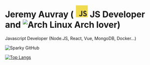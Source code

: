 # Jeremy Auvray ( <img src="https://raw.githubusercontent.com/devicons/devicon/master/icons/javascript/javascript-original.svg" alt="javascript" width="40" height="40" style="max-width: 100%;"> JS Developer and <img src="https://upload.wikimedia.org/wikipedia/commons/a/a5/Archlinux-icon-crystal-64.svg" alt="Arch Linux" width="40" height="40" style="max-width: 100%;">  Arch lover)

Javascript Developer (Node.JS, React, Vue, MongoDB, Docker...)


![Sparky GitHub](https://github-readme-stats.vercel.app/api/pin?username=jeremy93-2008&repo=Sparky&theme=onedark&show_icons=true&count_private=true%20%E2%80%9CJeremy%E2%80%99%20GutHub%20Stats%E2%80%9D)

[![Top Langs](https://github-readme-stats.vercel.app/api/top-langs/?username=jeremy93-2008&theme=onedark&layout=compact)](https://github.com/anuraghazra/github-readme-stats)

<!--
**jeremy93-2008/jeremy93-2008** is a ✨ _special_ ✨ repository because its `README.md` (this file) appears on your GitHub profile.

Here are some ideas to get you started:

- 🔭 I’m currently working on ...
- 🌱 I’m currently learning ...
- 👯 I’m looking to collaborate on ...
- 🤔 I’m looking for help with ...
- 💬 Ask me about ...
- 📫 How to reach me: ...
- 😄 Pronouns: ...
- ⚡ Fun fact: ...
-->
